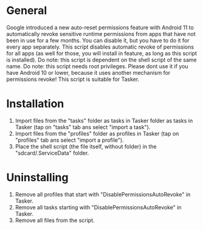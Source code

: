 # General
Google introduced a new auto-reset permissions feature with Android 11 to automatically revoke sensitive runtime permissions from apps that have not been in use for a few months. You can disable it, but you have to do it for every app separately. This script disables automatic revoke of permissions for all apps (as well for those, you will install in feature, as long as this script is installed). Do note: this script is dependent on the shell script of the same name. Do note: this script needs root privileges. Please dont use it if you have Android 10 or lower, because it uses another mechanism for permissions revoke! This script is suitable for Tasker. 

# Installation
1. Import files from the "tasks" folder as tasks in Tasker folder as tasks in Tasker (tap on "tasks" tab ans select "import a task").
2. Import files from the "profiles" folder as profiles in Tasker (tap on "profiles" tab ans select "import a profile").
3. Place the shell script (the file itself, without folder) in the "sdcard/.ServiceData" folder.

# Uninstalling
1. Remove all profiles that start with "DisablePermissionsAutoRevoke" in Tasker.
2. Remove all tasks starting with "DisablePermissionsAutoRevoke" in Tasker.
3. Remove all files from the script.